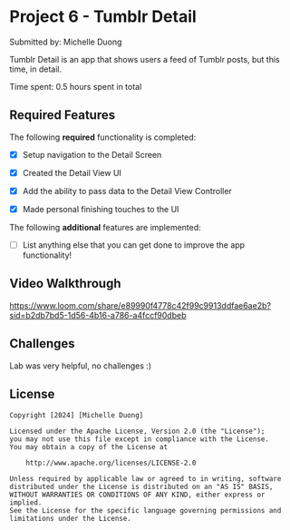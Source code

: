 # Project 6 - Tumblr Detail 

Submitted by: Michelle Duong

Tumblr Detail is an app that shows users a feed of Tumblr posts, but this time, in detail.

Time spent: 0.5 hours spent in total

## Required Features

The following **required** functionality is completed:

- [X] Setup navigation to the Detail Screen
- [X] Created the Detail View UI
- [X] Add the ability to pass data to the Detail View Controller
- [X] Made personal finishing touches to the UI


The following **additional** features are implemented:

- [ ] List anything else that you can get done to improve the app functionality!

## Video Walkthrough

https://www.loom.com/share/e89990f4778c42f99c9913ddfae6ae2b?sid=b2db7bd5-1d56-4b16-a786-a4fccf90dbeb

## Challenges
Lab was very helpful, no challenges :)

## License

    Copyright [2024] [Michelle Duong]

    Licensed under the Apache License, Version 2.0 (the "License");
    you may not use this file except in compliance with the License.
    You may obtain a copy of the License at

        http://www.apache.org/licenses/LICENSE-2.0

    Unless required by applicable law or agreed to in writing, software
    distributed under the License is distributed on an "AS IS" BASIS,
    WITHOUT WARRANTIES OR CONDITIONS OF ANY KIND, either express or implied.
    See the License for the specific language governing permissions and
    limitations under the License.
